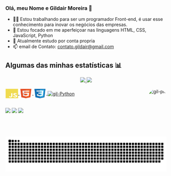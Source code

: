 ### Olá, meu Nome e Gildair Moreira 👋  <br>

- 🗿🍷 Estou trabalhando para ser um programador Front-end, é usar esse conhecimento para inovar os negócios das empresas.
- 🌱 Estou focado em me aperfeiçoar nas linguagens HTML, CSS, JavaScript, Python
- 💬 Atualmente estudo por conta propria
- 📫 email de Contato: contato.gildair@gmail.com
  <br>

## Algumas das minhas estatísticas 📊
<div align="center"; display=block;>
  <a href="https://github.com/gildairmoreira">
  <img height="156em" src="https://github-readme-stats.vercel.app/api?username=gildairmoreira&layout=compact&include_all_commits&show_icons=true&theme=moltack"/>
  <img height="156em" src="https://github-readme-stats.vercel.app/api/top-langs/?username=gildairmoreira&layout=compact&langs_count=7&theme=moltack"/>
  
    
  <br>
 </div>


</div>
  <div style="display: inline_block"><br>
  <img align="center" alt="gil-Js" height="30" width="40" src="https://raw.githubusercontent.com/devicons/devicon/master/icons/javascript/javascript-plain.svg">
  <img align="center" alt="gil-HTML" height="30" width="40" src="https://raw.githubusercontent.com/devicons/devicon/master/icons/html5/html5-original.svg">
  <img align="center" alt="gil-CSS" height="30" width="40" src="https://raw.githubusercontent.com/devicons/devicon/master/icons/css3/css3-original.svg">
  <img align="center" alt="gil-Python" height="30" width="40" src="[https://raw.githubusercontent.com/devicons/devicon/master/icons/python/python-original.svg](https://cdn.iconscout.com/icon/free/png-256/saas-457964.png)">
  <img align="right" alt="gil-pic" height="150" style="border-radius:50px;" src="https://images.emojiterra.com/google/noto-emoji/v2.034/512px/1f5ff.png">
</div>
    
  ##
 <div>
  <a href="https://instagram.com/gildairmoreira/" target="_blank"><img src="https://img.shields.io/badge/-Instagram-%23E4405F?style=for-the-badge&logo=instagram&logoColor=white" target="_blank"></a>
  <a href = "mailto:contato.gildair@gmail.com"><img src="https://img.shields.io/badge/-Gmail-%23333?style=for-the-badge&logo=gmail&logoColor=white" target="_blank"></a>
  <a href="https://www.linkedin.com/in/gildair-moreira-420408241" target="_blank"><img src="https://img.shields.io/badge/-LinkedIn-%230077B5?style=for-the-badge&logo=linkedin&logoColor=white" target="_blank"></a>
  
  
  ![Snake animation](https://github.com/gildairmoreira/gildairmoreira/blob/output/github-contribution-grid-snake.svg)
   
  </div>
